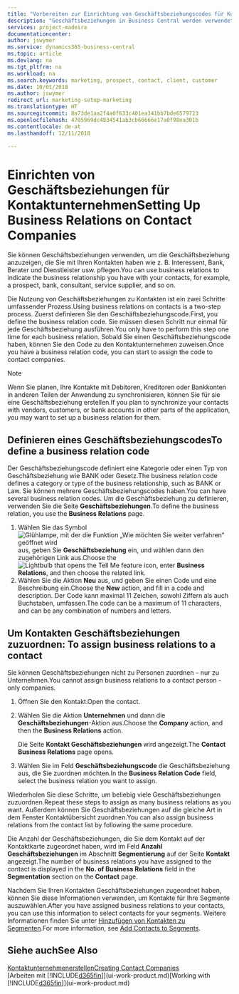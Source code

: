 ```yaml
---
title: "Vorbereiten zur Einrichtung von Geschäftsbeziehungscodes für Kontakte | Microsoft Docs"
description: "Geschäftsbeziehungen in Business Central werden verwendet, um das Marketing zu erleichtern und um die Geschäftsbeziehung anzuzeigen, die Sie mit Ihren Interessenten, Kunden und Debitoren haben, wie z. B. Bank oder Dienstleister."
services: project-madeira
documentationcenter: 
author: jswymer
ms.service: dynamics365-business-central
ms.topic: article
ms.devlang: na
ms.tgt_pltfrm: na
ms.workload: na
ms.search.keywords: marketing, prospect, contact, client, customer
ms.date: 10/01/2018
ms.author: jswymer
redirect_url: marketing-setup-marketing
ms.translationtype: HT
ms.sourcegitcommit: 8a73de1aa2f4a0f633c401ea341bb7bde6579723
ms.openlocfilehash: 4705969dc4834541ab3cb66666e17a0f98ea301b
ms.contentlocale: de-at
ms.lasthandoff: 12/11/2018

---
```

# <a name="setting-up-business-relations-on-contact-companies"></a><span data-ttu-id="b5d99-103">Einrichten von Geschäftsbeziehungen für Kontaktunternehmen</span><span class="sxs-lookup"><span data-stu-id="b5d99-103">Setting Up Business Relations on Contact Companies</span></span>
<span data-ttu-id="b5d99-104">Sie können Geschäftsbeziehungen verwenden, um die Geschäftsbeziehung anzuzeigen, die Sie mit Ihren Kontakten haben wie z. B. Interessent, Bank, Berater und Dienstleister usw. pflegen.</span><span class="sxs-lookup"><span data-stu-id="b5d99-104">You can use business relations to indicate the business relationship you have with your contacts, for example, a prospect, bank, consultant, service supplier, and so on.</span></span>

<span data-ttu-id="b5d99-105">Die Nutzung von Geschäftsbeziehungen zu Kontakten ist ein zwei Schritte umfassender Prozess.</span><span class="sxs-lookup"><span data-stu-id="b5d99-105">Using business relations on contacts is a two-step process.</span></span> <span data-ttu-id="b5d99-106">Zuerst definieren Sie den Geschäftsbeziehungscode.</span><span class="sxs-lookup"><span data-stu-id="b5d99-106">First, you define the business relation code.</span></span> <span data-ttu-id="b5d99-107">Sie müssen diesen Schritt nur einmal für jede Geschäftsbeziehung ausführen.</span><span class="sxs-lookup"><span data-stu-id="b5d99-107">You only have to perform this step one time for each business relation.</span></span> <span data-ttu-id="b5d99-108">Sobald Sie einen Geschäftsbeziehungscode haben, können Sie den Code zu den Kontaktunternehmen zuweisen.</span><span class="sxs-lookup"><span data-stu-id="b5d99-108">Once you have a business relation code, you can start to assign the code to contact companies.</span></span>

> [!NOTE]  
>   <span data-ttu-id="b5d99-109">Wenn Sie planen, Ihre Kontakte mit Debitoren, Kreditoren oder Bankkonten in anderen Teilen der Anwendung zu synchronisieren, können Sie für sie eine Geschäftsbeziehung erstellen.</span><span class="sxs-lookup"><span data-stu-id="b5d99-109">If you plan to synchronize your contacts with vendors, customers, or bank accounts in other parts of the application, you may want to set up a business relation for them.</span></span>

## <a name="to-define-a-business-relation-code"></a><span data-ttu-id="b5d99-110">Definieren eines Geschäftsbeziehungscodes</span><span class="sxs-lookup"><span data-stu-id="b5d99-110">To define a business relation code</span></span>
<span data-ttu-id="b5d99-111">Der Geschäftsbeziehungscode definiert eine Kategorie oder einen Typ von Geschäftsbeziehung wie BANK oder Gesetz.</span><span class="sxs-lookup"><span data-stu-id="b5d99-111">The business relation code defines a category or type of the business relationship, such as BANK or Law.</span></span> <span data-ttu-id="b5d99-112">Sie können mehrere Geschäftsbeziehungscodes haben.</span><span class="sxs-lookup"><span data-stu-id="b5d99-112">You can have several business relation codes.</span></span> <span data-ttu-id="b5d99-113">Um die Geschäftsbeziehung zu definieren, verwenden Sie die Seite **Geschäftsbeziehungen**.</span><span class="sxs-lookup"><span data-stu-id="b5d99-113">To define the business relation, you use the **Business Relations** page.</span></span>

1. <span data-ttu-id="b5d99-114">Wählen Sie das Symbol ![Glühlampe, mit der die Funktion „Wie möchten Sie weiter verfahren“ geöffnet wird](media/ui-search/search_small.png "Wie möchten Sie weiter verfahren?") aus, geben Sie **Geschäftsbeziehung** ein, und wählen dann den zugehörigen Link aus.</span><span class="sxs-lookup"><span data-stu-id="b5d99-114">Choose the ![Lightbulb that opens the Tell Me feature](media/ui-search/search_small.png "Tell me what you want to do") icon, enter **Business Relations**, and then choose the related link.</span></span>
2. <span data-ttu-id="b5d99-115">Wählen Sie die Aktion **Neu** aus, und geben Sie einen Code und eine Beschreibung ein.</span><span class="sxs-lookup"><span data-stu-id="b5d99-115">Choose the **New** action, and fill in a code and description.</span></span> <span data-ttu-id="b5d99-116">Der Code kann maximal 11 Zeichen, sowohl Ziffern als auch Buchstaben, umfassen.</span><span class="sxs-lookup"><span data-stu-id="b5d99-116">The code can be a maximum of 11 characters, and can be any combination of numbers and letters.</span></span>

## <span data-ttu-id="b5d99-117"><a name="AssignBusRelContact">Um Kontakten Geschäftsbeziehungen zuzuordnen:</a></span><span class="sxs-lookup"><span data-stu-id="b5d99-117"><a name="AssignBusRelContact"></a> To assign business relations to a contact</span></span>
<span data-ttu-id="b5d99-118">Sie können Geschäftsbeziehungen nicht zu Personen zuordnen – nur zu Unternehmen.</span><span class="sxs-lookup"><span data-stu-id="b5d99-118">You cannot assign business relations to a contact person - only companies.</span></span>

1. <span data-ttu-id="b5d99-119">Öffnen Sie den Kontakt.</span><span class="sxs-lookup"><span data-stu-id="b5d99-119">Open the contact.</span></span>
2. <span data-ttu-id="b5d99-120">Wählen Sie die Aktion **Unternehmen** und dann die **Geschäftsbeziehungen**-Aktion aus.</span><span class="sxs-lookup"><span data-stu-id="b5d99-120">Choose the **Company** action, and then the **Business Relations** action.</span></span>

    <span data-ttu-id="b5d99-121">Die Seite **Kontakt Geschäftsbeziehungen** wird angezeigt.</span><span class="sxs-lookup"><span data-stu-id="b5d99-121">The **Contact Business Relations** page opens.</span></span>
3. <span data-ttu-id="b5d99-122">Wählen Sie im Feld **Geschäftsbeziehungscode** die Geschäftsbeziehung aus, die Sie zuordnen möchten.</span><span class="sxs-lookup"><span data-stu-id="b5d99-122">In the **Business Relation Code** field, select the business relation you want to assign.</span></span>

<span data-ttu-id="b5d99-123">Wiederholen Sie diese Schritte, um beliebig viele Geschäftsbeziehungen zuzuordnen.</span><span class="sxs-lookup"><span data-stu-id="b5d99-123">Repeat these steps to assign as many business relations as you want.</span></span> <span data-ttu-id="b5d99-124">Außerdem können Sie Geschäftsbeziehungen auf die gleiche Art in dem Fenster Kontaktübersicht zuordnen.</span><span class="sxs-lookup"><span data-stu-id="b5d99-124">You can also assign business relations from the contact list by following the same procedure.</span></span>

<span data-ttu-id="b5d99-125">Die Anzahl der Geschäftsbeziehungen, die Sie dem Kontakt auf der Kontaktkarte zugeordnet haben, wird im Feld **Anzahl Geschäftsbeziehungen** im Abschnitt **Segmentierung** auf der Seite **Kontakt** angezeigt.</span><span class="sxs-lookup"><span data-stu-id="b5d99-125">The number of business relations you have assigned to the contact is displayed in the **No. of Business Relations** field in the **Segmentation** section on the **Contact** page.</span></span>

<span data-ttu-id="b5d99-126">Nachdem Sie Ihren Kontakten Geschäftsbeziehungen zugeordnet haben, können Sie diese Informationen verwenden, um Kontakte für Ihre Segmente auszuwählen.</span><span class="sxs-lookup"><span data-stu-id="b5d99-126">After you have assigned business relations to your contacts, you can use this information to select contacts for your segments.</span></span> <span data-ttu-id="b5d99-127">Weitere Informationen finden Sie unter [Hinzufügen von Kontakten zu Segmenten](marketing-add-contact-segment.md).</span><span class="sxs-lookup"><span data-stu-id="b5d99-127">For more information, see [Add Contacts to Segments](marketing-add-contact-segment.md).</span></span>

## <a name="see-also"></a><span data-ttu-id="b5d99-128">Siehe auch</span><span class="sxs-lookup"><span data-stu-id="b5d99-128">See Also</span></span>
[<span data-ttu-id="b5d99-129">Kontaktunternehmenerstellen</span><span class="sxs-lookup"><span data-stu-id="b5d99-129">Creating Contact Companies</span></span>](marketing-create-contact-companies.md)  
<span data-ttu-id="b5d99-130">[Arbeiten mit [!INCLUDE[d365fin](includes/d365fin_md.md)]](ui-work-product.md)</span><span class="sxs-lookup"><span data-stu-id="b5d99-130">[Working with [!INCLUDE[d365fin](includes/d365fin_md.md)]](ui-work-product.md)</span></span>

